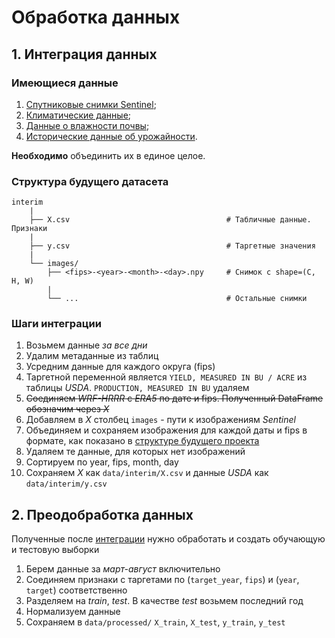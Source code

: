 # Обработка данных

## 1. Интеграция данных

### Имеющиеся данные

1. [Спутниковые снимки Sentinel](../../notebooks/1.1-data-review-sentinel.ipynb);
2. [Климатические данные](../../notebooks/1.3-data-review-wrf-hrrr.ipynb);
3. [Данные о влажности почвы](../../notebooks/1.4-data-review-moisture.ipynb);
4. [Исторические данные об урожайности](../../notebooks/1.2-data-review-usda.ipynb).

**Необходимо** объединить их в единое целое.

### Структура будущего датасета

```plaintext
interim
    |
    ├── X.csv                                   # Табличные данные. Признаки
    |
    ├── y.csv                                   # Таргетные значения
    |
    └── images/
        ├── <fips>-<year>-<month>-<day>.npy     # Снимок с shape=(C, H, W)
        |
        └── ...                                 # Остальные снимки
```

### Шаги интеграции

1. Возьмем данные *за все дни*
2. Удалим метаданные из таблиц
3. Усредним данные для каждого округа (fips)
4. Таргетной переменной является `YIELD, MEASURED IN BU / ACRE` из таблицы *USDA*. `PRODUCTION, MEASURED IN BU` удаляем
5. ~~Соединяем *WRF-HRRR* с *ERA5* по дате и fips. Полученный DataFrame обозначим через *X*~~
6. Добавляем в *X* столбец `images` - пути к изображениям *Sentinel*
7. Объединяем и сохраняем изображения для каждой даты и fips в формате, как показано в [структуре будущего проекта](#структура-будущего-датасета)
8. Удаляем те данные, для которых нет изображений
9. Сортируем по year, fips, month, day
10. Сохраняем *X* как `data/interim/X.csv` и данные *USDA* как `data/interim/y.csv`

## 2. Преодобработка данных

Полученные после [интеграции](#1-интеграция-данных) нужно обработать и создать обучающую и тестовую выборки

1. Берем данные за *март-август* включительно
2. Соединяем признаки с таргетами по (`target_year`, `fips`) и (`year`, `target`) соответственно
3. Разделяем на *train*, *test*. В качестве *test* возьмем последний год
4. Нормализуем данные
5. Сохраняем в `data/processed/` `X_train`, `X_test`, `y_train`, `y_test`
